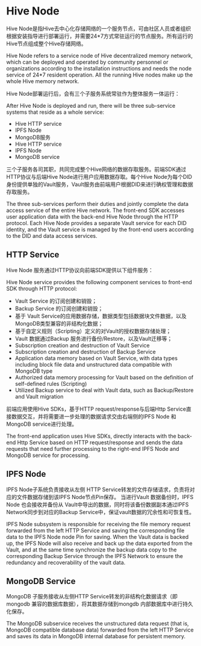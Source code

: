 # Hive Node

Hive Node是指Hive去中心化存储网络的一个服务节点，可由社区人员或者组织根据安装指导进行部署运行，并需要24\*7方式常驻运行的节点服务。所有运行的Hive节点组成整个Hive存储网络。

Hive Node refers to a service node of Hive decentralized memory network, which can be deployed and operated by community personnel or organizations according to the installation instructions and needs the node service of 24\*7 resident operation. All the running Hive nodes make up the whole Hive memory network.

Hive Node部署运行后，会有三个子服务系统常驻作为整体服务一体运行：

After Hive Node is deployed and run, there will be three sub-service systems that reside as a whole service:

* Hive HTTP service
* IPFS Node
* MongoDB服务
* Hive HTTP service
* IPFS Node
* MongoDB service

三个子服务各司其职，共同完成整个Hive网络的数据存取服务。前端SDK通过HTTP协议与后端Hive Node进行用户应用数据存取。每个Hive Node为每个DID身份提供单独的Vault服务，Vault服务由前端用户根据DID来进行确权管理和数据存取服务。

The three sub-services perform their duties and jointly complete the data access service of the entire Hive network. The front-end SDK accesses user application data with the back-end Hive Node through the HTTP protocol. Each Hive Node provides a separate Vault service for each DID identity, and the Vault service is managed by the front-end users according to the DID and data access services.

## HTTP Service

Hive Node 服务通过HTTP协议向前端SDK提供以下组件服务：

Hive Node service provides the following component services to front-end SDK through HTTP protocol:

* Vault Service 的订阅创建和销毁；
* Backup Service 的订阅创建和销毁；
* 基于 Vault Service的应用数据存储，数据类型包括数据块文件数据，以及MongoDB类型兼容的非结构化数据；
* 基于自定义规则（Scripting）定义的对Vault的授权数据存储处理；
* Vault 数据通过Backup 服务进行备份/Restore，以及Vault迁移等；
* Subscription creation and destruction of Vault Service
* Subscription creation and destruction of Backup Service
* Application data memory based on Vault Service, with data types including block file data and unstructured data compatible with MongoDB type
* Authorized data memory processing for Vault based on the definition of self-defined rules (Scripting)
* Utilized Backup service to deal with Vault data, such as Backup/Restore and Vault migration

前端应用使用Hive SDKs，基于HTTP request/response与后端Http Service直接数据交互，并将需要进一步处理的数据请求交由右端侧的IPFS Node 和MongoDB service进行处理。

The front-end application uses Hive SDKs, directly interacts with the back-end Http Service based on HTTP request/response and sends the data requests that need further processing to the right-end IPFS Node and MongoDB service for processing.

## IPFS Node

IPFS Node子系统负责接收从左侧 HTTP Service转发的文件存储请求，负责将对应的文件数据存储到该IPFS Node节点Pin保存。 当进行Vault 数据备份时，IPFS Node 也会接收并备份从 Vault中导出的数据，同时将该备份数据副本通过IPFS Network同步到对应的Backup Service中，保证vault数据的冗余性和可恢复性。

IPFS Node subsystem is responsible for receiving the file memory request forwarded from the left HTTP Service and saving the corresponding file data to the IPFS Node node Pin for saving. When the Vault data is backed up, the IPFS Node will also receive and back up the data exported from the Vault, and at the same time synchronize the backup data copy to the corresponding Backup Service through the IPFS Network to ensure the redundancy and recoverability of the vault data.

## MongoDB Service

MongoDB 子服务接收从左侧HTTP Service转发的非结构化数据请求（即mongodb 兼容的数据库数据），将其数据存储到mongdb 内部数据库中进行持久化保存。

The MongoDB subservice receives the unstructured data request (that is, MongoDB compatible database data) forwarded from the left HTTP Service and saves its data in MongoDB internal database for persistent memory.
